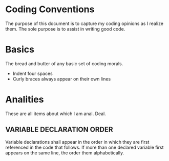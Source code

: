 # Coding Conventions
The purpose of this document is to capture my coding opinions as I realize them. The sole purpose is to assist in writing good code.

# Basics
The bread and butter of any basic set of coding morals.

- Indent four spaces
- Curly braces always appear on their own lines

# Analities
These are all items about which I am anal. Deal.

## VARIABLE DECLARATION ORDER
Variable declarations shall appear in the order in which they are first referenced in the code that follows. If more than one declared variable first appears on the same line, the order them alphabetically.